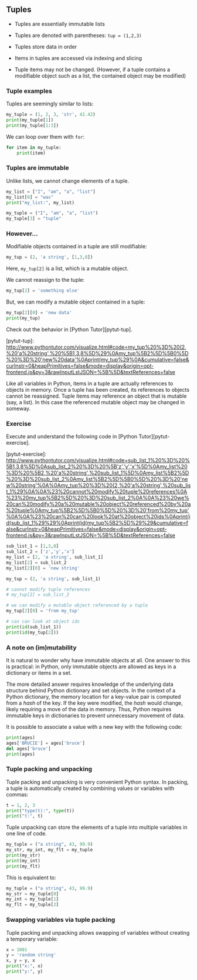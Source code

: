 ## Tuples

* Tuples are essentially immutable lists

* Tuples are denoted with parentheses: `tup = (1,2,3)`

* Tuples store data in order

* Items in tuples are accessed via indexing and slicing

* Tuple items may not be changed.  (However, if a tuple contains a modifiable
  object such as a list, the contained object may be modified)

### Tuple examples

Tuples are seemingly similar to lists:

```python
my_tuple = (1, 2, 3, 'str', 42.42)
print(my_tuple[1])
print(my_tuple[1:3])
```

We can loop over them with `for`:

```python
for item in my_tuple:
    print(item)
```

### Tuples are immutable

Unlike lists, we cannot change elements of a tuple.

```python
my_list = ["I", "am", "a", "list"]
my_list[0] = "was"
print("my_list:", my_list)
```

```python
my_tuple = ("I", "am", "a", "list")
my_tuple[3] = "tuple"
```

### However...

Modifiable objects contained in a tuple are still modifiable:

```python
my_tup = (2, 'a string', [1,3,8])
```

Here, `my_tup[2]` is a list, which is a mutable object.

We cannot reassign to the tuple:

```python
my_tup[2] = 'something else'
```

But, we can modify a mutable object contained in a tuple:

```python
my_tup[2][0] = 'new data'
print(my_tup)
```

Check out the behavior in [Python Tutor][pytut-tup].

[pytut-tup]: http://www.pythontutor.com/visualize.html#code=my_tup%20%3D%20(2,%20'a%20string',%20%5B1,3,8%5D%29%0Amy_tup%5B2%5D%5B0%5D%20%3D%20'new%20data'%0Aprint(my_tup%29%0A&cumulative=false&curInstr=0&heapPrimitives=false&mode=display&origin=opt-frontend.js&py=3&rawInputLstJSON=%5B%5D&textReferences=false

Like all variables in Python, items in a tuple are actually references to
objects in memory.  Once a tuple has been created, its references to objects
cannot be reassigned.  Tuple items may reference an object that is mutable (say,
a list).  In this case the referenced mutable object may be changed in someway.

### Exercise

Execute and understand the following code in [Python Tutor][pytut-exercise].

[pytut-exercise]: http://www.pythontutor.com/visualize.html#code=sub_list_1%20%3D%20%5B1,3,8%5D%0Asub_list_2%20%3D%20%5B'z','y','x'%5D%0Amy_list%20%3D%20%5B2,%20'a%20string',%20sub_list_1%5D%0Amy_list%5B2%5D%20%3D%20sub_list_2%0Amy_list%5B2%5D%5B0%5D%20%3D%20'new%20string'%0A%0Amy_tup%20%3D%20(2,%20'a%20string',%20sub_list_1%29%0A%0A%23%20cannot%20modify%20tuple%20references%0A%23%20my_tup%5B2%5D%20%3D%20sub_list_2%0A%0A%23%20we%20can%20modify%20a%20mutable%20object%20referenced%20by%20a%20tuple%0Amy_tup%5B2%5D%5B0%5D%20%3D%20'from%20my_tup'%0A%0A%23%20can%20can%20look%20at%20object%20ids%0Aprint(id(sub_list_1%29%29%0Aprint(id(my_tup%5B2%5D%29%29&cumulative=false&curInstr=0&heapPrimitives=false&mode=display&origin=opt-frontend.js&py=3&rawInputLstJSON=%5B%5D&textReferences=false

```python
sub_list_1 = [1,3,8]
sub_list_2 = ['z','y','x']
my_list = [2, 'a string', sub_list_1]
my_list[2] = sub_list_2
my_list[2][0] = 'new string'

my_tup = (2, 'a string', sub_list_1)

# cannot modify tuple references
# my_tup[2] = sub_list_2

# we can modify a mutable object referenced by a tuple
my_tup[2][0] = 'from my_tup'

# can can look at object ids
print(id(sub_list_1))
print(id(my_tup[2]))
```

### A note on (im)mutability

It is natural to wonder why have immutable objects at all.  One answer to this
is practical: in Python, only immutable objects are allowed as keys in a
dictionary or items in a set.

The more detailed answer requires knowledge of the underlying data structure
behind Python dictionary and set objects.  In the context of a Python
dictionary, the memory location for a key-value pair is computed from a *hash*
of the key.  If the key were modified, the *hash* would change, likely requiring
a move of the data in memory.  Thus, Python requires immutable keys in
dictionaries to prevent unnecessary movement of data.

It is possible to associate a value with a new key with the following code:

```python
print(ages)
ages['BRUCIE'] = ages['bruce']
del ages['bruce']
print(ages)
```

### Tuple packing and unpacking

Tuple packing and unpacking is very convenient Python syntax.  In packing, a
tuple is automatically created by combining values or variables with commas:

```python
t = 1, 2, 3
print("type(t):", type(t))
print("t:", t)
```

Tuple unpacking can store the elements of a tuple into multiple variables in one
line of code.

```python
my_tuple = ("a string", 43, 99.9)
my_str, my_int, my_flt = my_tuple
print(my_str)
print(my_int)
print(my_flt)
```

This is equivalent to:

```python
my_tuple = ("a string", 43, 99.9)
my_str = my_tuple[0]
my_int = my_tuple[1]
my_flt = my_tuple[2]
```

### Swapping variables via tuple packing

Tuple packing and unpacking allows swapping of variables without creating a
temporary variable:

```python
x = 1001
y = 'random string'
x, y = y, x
print("x:", x)
print("y:", y)
```
